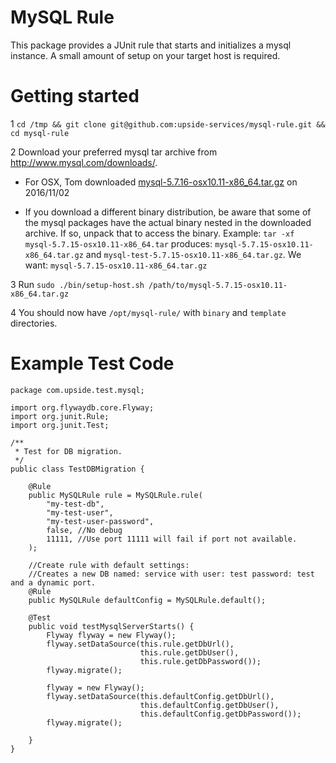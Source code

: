 MySQL Rule
==========

This package provides a JUnit rule that starts and initializes a mysql instance. A small amount of setup on your
target host is required.


Getting started
===============

1 `cd /tmp && git clone git@github.com:upside-services/mysql-rule.git && cd mysql-rule`

2 Download your preferred mysql tar archive from http://www.mysql.com/downloads/.

  * For OSX, Tom downloaded [mysql-5.7.16-osx10.11-x86_64.tar.gz](http://dev.mysql.com/get/Downloads/MySQL-5.7/mysql-5.7.16-osx10.11-x86_64.tar.gz) on 2016/11/02

  * If you download a different binary distribution, be aware that some of the mysql packages have the actual binary nested in the downloaded archive. If so, unpack that to access the binary. Example: `tar -xf mysql-5.7.15-osx10.11-x86_64.tar` produces: `mysql-5.7.15-osx10.11-x86_64.tar.gz` and `mysql-test-5.7.15-osx10.11-x86_64.tar.gz`. We want: `mysql-5.7.15-osx10.11-x86_64.tar.gz`
  
3 Run `sudo ./bin/setup-host.sh /path/to/mysql-5.7.15-osx10.11-x86_64.tar.gz`

4 You should now have `/opt/mysql-rule/` with `binary` and `template` directories.


Example Test Code
=================

```
package com.upside.test.mysql;

import org.flywaydb.core.Flyway;
import org.junit.Rule;
import org.junit.Test;

/**
 * Test for DB migration.
 */
public class TestDBMigration {

    @Rule
    public MySQLRule rule = MySQLRule.rule(
        "my-test-db",
        "my-test-user",
        "my-test-user-password",
        false, //No debug
        11111, //Use port 11111 will fail if port not available.
    );
    
    //Create rule with default settings:
    //Creates a new DB named: service with user: test password: test and a dynamic port.
    @Rule
    public MySQLRule defaultConfig = MySQLRule.default(); 

    @Test
    public void testMysqlServerStarts() {
        Flyway flyway = new Flyway();
        flyway.setDataSource(this.rule.getDbUrl(),
                             this.rule.getDbUser(),
                             this.rule.getDbPassword());
        flyway.migrate();
        
        flyway = new Flyway();
        flyway.setDataSource(this.defaultConfig.getDbUrl(),
                             this.defaultConfig.getDbUser(),
                             this.defaultConfig.getDbPassword());
        flyway.migrate();
 
    }
}
```
